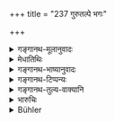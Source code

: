 +++
title = "237 गुरुतल्पे भगः"

+++

<details><summary>गङ्गानथ-मूलानुवादः</summary>

For violating the preceptor’s bed the sign of the female organ shall be branded; for drinking wine that of the tavern; for theft that of the dog’s foot; and for killing a Brāhmaṇa that of a headless man.—(297)
</details>

<details><summary>मेधातिथिः</summary>

[^६०९]:
     J: taskare

ललाटाङ्कनम् अप्रतिषेधविधौ "नाङ्क्या राज्ञा ललाटेषु" (म्ध् ९.२४०) इति तच्छ्रवणात् ॥ ९.२३७ ॥
</details>

<details><summary>गङ्गानथ-भाष्यानुवादः</summary>

From the prohibition of branding the forehead (in certain cases, contained in 240)—‘People shall not be branded on the forehead,’—it follows that the branding here laid down is to be done on the forehead.—(237)
</details>

<details><summary>गङ्गानथ-टिप्पन्यः</summary>

This verse is quoted in *Vivādaratnākara* (p. 635) which adds that all
this branding is to be done on the forehead;—in *Mitākṣarā* (2. 270),
which adds that this is meant, for those cases where the culprit is
unwilling to perform the prescribed expiation;—in *Parāśaramādhava*
(Vyavahāra, p. 304), which also adds the same remark;—in the *Aparārka*
(p. 842);—in *Nṛsiṃhaprasāda* (Vyavahāra 42b);—in *Smṛtisāroddhāra* (p.
329);—and in *Vīramitrodaya* (Vyavahāra 152b), which says that all this
penalty is meant for those who refuse to undergo the prescribed
expiations.
</details>

<details><summary>गङ्गानथ-तुल्य-वाक्यानि</summary>

**(verses 9.235-242)  
**

See Comparative notes for [Verse
9.235].
</details>

<details><summary>भारुचिः</summary>

ललाटे ऽङ्कनप्रतिषेधविधौ ललाटग्रहणात् ॥ ९.२३७ ॥
</details>

<details><summary>Bühler</summary>

237	For violating a Guru's bed, (the mark of) a female part shall be (impressed on the forehead with a hot iron); for drinking (the spirituous liquor called) Sura, the sign of a tavern; for stealing (the gold of a Brahmana), a dog's foot; for murdering a Brahmana, a headless corpse.
</details>
